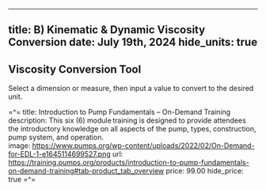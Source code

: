 -----
title: B) Kinematic & Dynamic Viscosity Conversion
date: July 19th, 2024
hide_units: true
-----

## Viscosity Conversion Tool
Select a dimension or measure, then input a value to convert to the desired unit.

<viscosity-converter/>


=^=
title:  Introduction to Pump Fundamentals – On-Demand Training  
description: This six (6) module training is designed to provide attendees the introductory knowledge on all aspects of the pump, types, construction, pump system, and operation.   
image: https://www.pumps.org/wp-content/uploads/2022/02/On-Demand-for-EDL-1-e1645114699527.png
url: https://training.pumps.org/products/introduction-to-pump-fundamentals-on-demand-training#tab-product_tab_overview 
price: 99.00
hide_price: true
=^=
